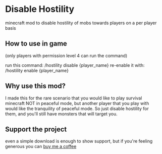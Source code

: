 # Disable Hostility

minecraft mod to disable hostility of mobs towards players on a per player basis

## How to use in game

(only players with permission level 4 can run the command)

run this command: /hostility disable {player_name}
re-enable it with: /hostility enable {player_name}

## Why use this mod?

I made this for the rare scenario that you would like to play survival minecraft NOT in peaceful mode, but another player that you play with would like the tranquility of peaceful mode. So just disable hostility for them, and you'll still have monsters that will target you.

## Support the project

even a simple download is enough to show support, but if you're feeling generous you can [buy me a coffee](https://ko-fi.com/egorov)